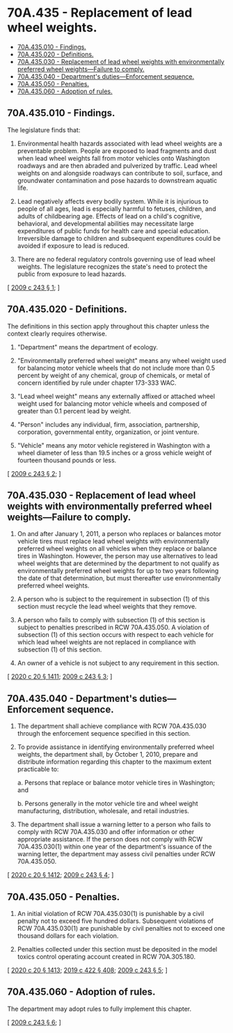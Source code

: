 # 70A.435 - Replacement of lead wheel weights.
* [70A.435.010 - Findings.](#70a435010---findings)
* [70A.435.020 - Definitions.](#70a435020---definitions)
* [70A.435.030 - Replacement of lead wheel weights with environmentally preferred wheel weights—Failure to comply.](#70a435030---replacement-of-lead-wheel-weights-with-environmentally-preferred-wheel-weightsfailure-to-comply)
* [70A.435.040 - Department's duties—Enforcement sequence.](#70a435040---departments-dutiesenforcement-sequence)
* [70A.435.050 - Penalties.](#70a435050---penalties)
* [70A.435.060 - Adoption of rules.](#70a435060---adoption-of-rules)
## 70A.435.010 - Findings.
The legislature finds that:

1. Environmental health hazards associated with lead wheel weights are a preventable problem. People are exposed to lead fragments and dust when lead wheel weights fall from motor vehicles onto Washington roadways and are then abraded and pulverized by traffic. Lead wheel weights on and alongside roadways can contribute to soil, surface, and groundwater contamination and pose hazards to downstream aquatic life.

2. Lead negatively affects every bodily system. While it is injurious to people of all ages, lead is especially harmful to fetuses, children, and adults of childbearing age. Effects of lead on a child's cognitive, behavioral, and developmental abilities may necessitate large expenditures of public funds for health care and special education. Irreversible damage to children and subsequent expenditures could be avoided if exposure to lead is reduced.

3. There are no federal regulatory controls governing use of lead wheel weights. The legislature recognizes the state's need to protect the public from exposure to lead hazards.

\[ [2009 c 243 § 1](https://lawfilesext.leg.wa.gov/biennium/2009-10/Pdf/Bills/Session%20Laws/House/1033-S.SL.pdf?cite=2009%20c%20243%20§%201); \]

## 70A.435.020 - Definitions.
The definitions in this section apply throughout this chapter unless the context clearly requires otherwise.

1. "Department" means the department of ecology.

2. "Environmentally preferred wheel weight" means any wheel weight used for balancing motor vehicle wheels that do not include more than 0.5 percent by weight of any chemical, group of chemicals, or metal of concern identified by rule under chapter 173-333 WAC.

3. "Lead wheel weight" means any externally affixed or attached wheel weight used for balancing motor vehicle wheels and composed of greater than 0.1 percent lead by weight.

4. "Person" includes any individual, firm, association, partnership, corporation, governmental entity, organization, or joint venture.

5. "Vehicle" means any motor vehicle registered in Washington with a wheel diameter of less than 19.5 inches or a gross vehicle weight of fourteen thousand pounds or less.

\[ [2009 c 243 § 2](https://lawfilesext.leg.wa.gov/biennium/2009-10/Pdf/Bills/Session%20Laws/House/1033-S.SL.pdf?cite=2009%20c%20243%20§%202); \]

## 70A.435.030 - Replacement of lead wheel weights with environmentally preferred wheel weights—Failure to comply.
1. On and after January 1, 2011, a person who replaces or balances motor vehicle tires must replace lead wheel weights with environmentally preferred wheel weights on all vehicles when they replace or balance tires in Washington. However, the person may use alternatives to lead wheel weights that are determined by the department to not qualify as environmentally preferred wheel weights for up to two years following the date of that determination, but must thereafter use environmentally preferred wheel weights.

2. A person who is subject to the requirement in subsection (1) of this section must recycle the lead wheel weights that they remove.

3. A person who fails to comply with subsection (1) of this section is subject to penalties prescribed in RCW 70A.435.050. A violation of subsection (1) of this section occurs with respect to each vehicle for which lead wheel weights are not replaced in compliance with subsection (1) of this section.

4. An owner of a vehicle is not subject to any requirement in this section.

\[ [2020 c 20 § 1411](https://lawfilesext.leg.wa.gov/biennium/2019-20/Pdf/Bills/Session%20Laws/House/2246-S.SL.pdf?cite=2020%20c%2020%20§%201411); [2009 c 243 § 3](https://lawfilesext.leg.wa.gov/biennium/2009-10/Pdf/Bills/Session%20Laws/House/1033-S.SL.pdf?cite=2009%20c%20243%20§%203); \]

## 70A.435.040 - Department's duties—Enforcement sequence.
1. The department shall achieve compliance with RCW 70A.435.030 through the enforcement sequence specified in this section.

2. To provide assistance in identifying environmentally preferred wheel weights, the department shall, by October 1, 2010, prepare and distribute information regarding this chapter to the maximum extent practicable to:

   a. Persons that replace or balance motor vehicle tires in Washington; and

   b. Persons generally in the motor vehicle tire and wheel weight manufacturing, distribution, wholesale, and retail industries.

3. The department shall issue a warning letter to a person who fails to comply with RCW 70A.435.030 and offer information or other appropriate assistance. If the person does not comply with RCW 70A.435.030(1) within one year of the department's issuance of the warning letter, the department may assess civil penalties under RCW 70A.435.050.

\[ [2020 c 20 § 1412](https://lawfilesext.leg.wa.gov/biennium/2019-20/Pdf/Bills/Session%20Laws/House/2246-S.SL.pdf?cite=2020%20c%2020%20§%201412); [2009 c 243 § 4](https://lawfilesext.leg.wa.gov/biennium/2009-10/Pdf/Bills/Session%20Laws/House/1033-S.SL.pdf?cite=2009%20c%20243%20§%204); \]

## 70A.435.050 - Penalties.
1. An initial violation of RCW 70A.435.030(1) is punishable by a civil penalty not to exceed five hundred dollars. Subsequent violations of RCW 70A.435.030(1) are punishable by civil penalties not to exceed one thousand dollars for each violation.

2. Penalties collected under this section must be deposited in the model toxics control operating account created in RCW 70A.305.180.

\[ [2020 c 20 § 1413](https://lawfilesext.leg.wa.gov/biennium/2019-20/Pdf/Bills/Session%20Laws/House/2246-S.SL.pdf?cite=2020%20c%2020%20§%201413); [2019 c 422 § 408](https://lawfilesext.leg.wa.gov/biennium/2019-20/Pdf/Bills/Session%20Laws/Senate/5993-S.SL.pdf?cite=2019%20c%20422%20§%20408); [2009 c 243 § 5](https://lawfilesext.leg.wa.gov/biennium/2009-10/Pdf/Bills/Session%20Laws/House/1033-S.SL.pdf?cite=2009%20c%20243%20§%205); \]

## 70A.435.060 - Adoption of rules.
The department may adopt rules to fully implement this chapter.

\[ [2009 c 243 § 6](https://lawfilesext.leg.wa.gov/biennium/2009-10/Pdf/Bills/Session%20Laws/House/1033-S.SL.pdf?cite=2009%20c%20243%20§%206); \]

